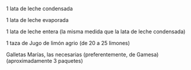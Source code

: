 1 lata de leche condensada 

1 lata de leche evaporada 

1 lata de leche entera (la misma medida que la lata de leche condensada)

1 taza de Jugo de limón agrio (de 20 a 25 limones)

Galletas Marías, las necesarias (preferentemente, de Gamesa) (aproximadamente 3 paquetes)